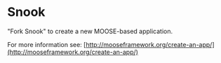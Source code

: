 Snook
=====

"Fork Snook" to create a new MOOSE-based application.

For more information see: [http://mooseframework.org/create-an-app/](http://mooseframework.org/create-an-app/)
